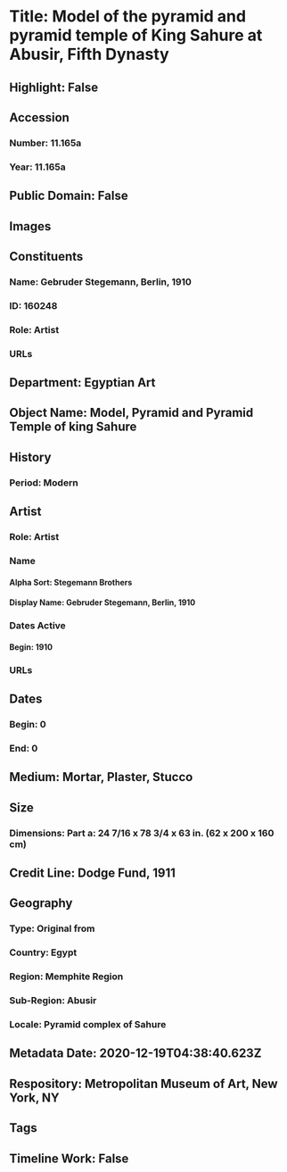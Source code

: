 # Title: Model of the pyramid and pyramid temple of King Sahure at Abusir, Fifth Dynasty
## Highlight: False
## Accession
### Number: 11.165a
### Year: 11.165a
## Public Domain: False
## Images
## Constituents
### Name: Gebruder Stegemann, Berlin, 1910
### ID: 160248
### Role: Artist
### URLs
## Department: Egyptian Art
## Object Name: Model, Pyramid and Pyramid Temple of king Sahure
## History
### Period: Modern
## Artist
### Role: Artist
### Name
#### Alpha Sort: Stegemann Brothers
#### Display Name: Gebruder Stegemann, Berlin, 1910
### Dates Active
#### Begin: 1910
### URLs
## Dates
### Begin: 0
### End: 0
## Medium: Mortar, Plaster, Stucco
## Size
### Dimensions: Part a: 24 7/16 x 78 3/4 x 63 in. (62 x 200 x 160 cm)
## Credit Line: Dodge Fund, 1911
## Geography
### Type: Original from
### Country: Egypt
### Region: Memphite Region
### Sub-Region: Abusir
### Locale: Pyramid complex of Sahure
## Metadata Date: 2020-12-19T04:38:40.623Z
## Respository: Metropolitan Museum of Art, New York, NY
## Tags
## Timeline Work: False